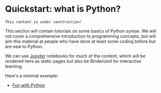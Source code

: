 # Quickstart: what is Python?

```{note}
This content is under construction!
```

This section will contain tutorials on some basics of Python syntax. We will not cover a comprehensive introduction to programming concepts, but will aim this material at people who have done at least some coding before but are new to Python.

We can use [Jupyter](jupyter) notebooks for much of the content, which will be rendered here as static pages but also be Binderized for interactive learning.

Here's a minimal example:

- [Fun with Python](Hello)
